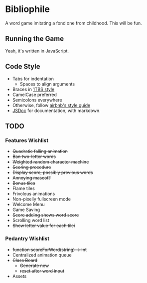 # Bibliophile

A word game imitating a fond one from childhood. This will be fun.

## Running the Game

Yeah, it's written in JavaScript.

## Code Style

- Tabs for indentation
	- Spaces to align arguments
- Braces in [1TBS style](https://en.wikipedia.org/wiki/Indent_style#Variant:_1TBS)
- CamelCase preferred
- Semicolons everywhere
- Otherwise, follow [airbnb's style guide](https://github.com/airbnb/javascript)
- [JSDoc](http://usejsdoc.org) for documentation, with markdown.

## TODO

### Features Wishlist

- ~~Quadratic falling animation~~
- ~~Ban two-letter words~~
- ~~Weighted random character machine~~
- ~~Scoring procedure~~
- ~~Display score, possibly previous words~~
- ~~Annoying mascot?~~
- ~~Bonus tiles~~
- Flame tiles
- Frivolous animations
- Non-pixelly fullscreen mode
- Welcome Menu
- Game Saving
- ~~Score adding shows word score~~
- Scrolling word list
- ~~Show letter value for each tilei~~

### Pedantry Wishlist

- ~~function scoreForWord(string) -> Int~~
- Centralized animation queue
- ~~Class Board~~
	- ~~Generate new~~
	- ~~reset after word input~~
- Assets
